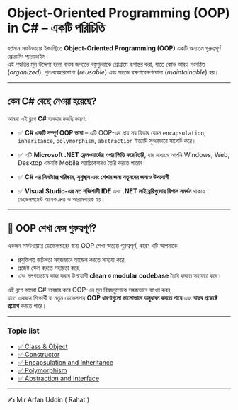 # Object-Oriented Programming (OOP) in C# – একটি পরিচিতি

বর্তমান সফটওয়্যার ইন্ডাস্ট্রিতে **Object-Oriented Programming (OOP)** একটি অন্যতম গুরুত্বপূর্ণ প্রোগ্রামিং প্যারাডাইম।  
এই পদ্ধতির মূল উদ্দেশ্য হলো বাস্তব জগতের বস্তুগুলোকে প্রোগ্রামে রূপান্তর করা, যাতে কোড আরও সংগঠিত (_organized_), পুনঃব্যবহারযোগ্য (_reusable_) এবং সহজে রক্ষণাবেক্ষণযোগ্য (_maintainable_) হয়।

---

##  কেন C# বেছে নেওয়া হয়েছে?

আমরা এই ব্লগে **C#** ব্যবহার করছি কারণ:

- ✅ **C# একটি সম্পূর্ণ OOP ভাষা** – এটি OOP-এর প্রায় সব ফিচার যেমন `encapsulation`, `inheritance`, `polymorphism`, `abstraction` ইত্যাদি সুন্দরভাবে সাপোর্ট করে।

- ✅ এটি **Microsoft .NET ফ্রেমওয়ার্কের ওপর ভিত্তি করে তৈরি**, যার মাধ্যমে আপনি Windows, Web, Desktop এমনকি Mobile অ্যাপ্লিকেশনও তৈরি করতে পারেন।

- ✅ **C# এর সিনট্যাক্স পরিষ্কার, সুশৃঙ্খল এবং শেখার জন্য নতুনদের জন্যও উপযোগী**।

- ✅ **Visual Studio-এর মত শক্তিশালী IDE** এবং **.NET লাইব্রেরিগুলোর বিশাল সমর্থন** থাকায় ডেভেলপমেন্ট অনেক দ্রুত ও আরামদায়ক হয়।

---

## 🎯 OOP শেখা কেন গুরুত্বপূর্ণ?

একজন সফটওয়্যার ডেভেলপারের জন্য OOP শেখা অত্যন্ত গুরুত্বপূর্ণ, কারণ এটি আপনাকে:

- প্রযুক্তিগত জটিলতা সহজভাবে হ্যান্ডেল করতে সাহায্য করে,
- প্রজেক্ট স্কেল করতে সহায়তা করে,
- এবং দলগতভাবে কাজ করার উপযোগী **clean ও modular codebase** তৈরি করতে সহায়তা করে।

এই ব্লগে আমরা C# ব্যবহার করে OOP-এর মূল বিষয়গুলোকে সহজভাবে ব্যাখ্যা করব,  
যাতে একজন শিক্ষার্থী বা নতুন ডেভেলপার **OOP ধারণাগুলো ভালোভাবে অনুধাবন করতে পারে** এবং **বাস্তব প্রজেক্টে প্রয়োগ** করতে পারে।

---

### Topic list

- [✅ Class & Object](./concepts/class-and-object.md)   
- [✅ Constructor](./concepts/class-and-object.md)   
- [✅ Encapsulation and Inheritance](./concepts/Encapsulation-and-Inheritance.md)
- [✅ Polymorphism](./concepts/Polymorphism.md) 
- [✅ Abstraction and Interface](./concepts/class-and-object.md)  

---

✍️ Mir Arfan Uddin ( Rahat )


